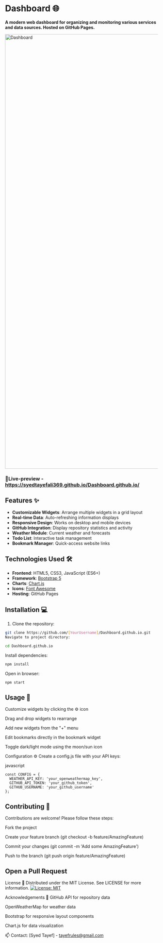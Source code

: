 # Dashboard 🌐

**A modern web dashboard for organizing and monitoring various services and data sources. Hosted on GitHub Pages.**

<img width="1431" alt="Dashboard" src="https://github.com/user-attachments/assets/8116f906-07a5-452e-9e48-f9308849d362" />

### 🔴Live-preview -https://syedtayefali369.github.io/Dashboard.github.io/
## Features ✨

- **Customizable Widgets**: Arrange multiple widgets in a grid layout
- **Real-time Data**: Auto-refreshing information displays
- **Responsive Design**: Works on desktop and mobile devices
- **GitHub Integration**: Display repository statistics and activity
- **Weather Module**: Current weather and forecasts
- **Todo List**: Interactive task management
- **Bookmark Manager**: Quick-access website links

## Technologies Used 🛠️

- **Frontend**: HTML5, CSS3, JavaScript (ES6+)
- **Framework**: [Bootstrap 5](https://getbootstrap.com/)
- **Charts**: [Chart.js](https://www.chartjs.org/)
- **Icons**: [Font Awesome](https://fontawesome.com/)
- **Hosting**: GitHub Pages

## Installation 💻

1. Clone the repository:
```bash
git clone https://github.com/[YourUsername]/Dashboard.github.io.git
Navigate to project directory:
```
```bash
cd Dashboard.github.io
```
Install dependencies:

```bash
npm install
```
Open in browser:

```bash
npm start
```
## Usage 🚀
Customize widgets by clicking the ⚙️ icon

Drag and drop widgets to rearrange

Add new widgets from the "+" menu

Edit bookmarks directly in the bookmark widget

Toggle dark/light mode using the moon/sun icon

Configuration ⚙️
Create a config.js file with your API keys:

javascript
```
const CONFIG = {
  WEATHER_API_KEY: 'your_openweathermap_key',
  GITHUB_API_TOKEN: 'your_github_token',
  GITHUB_USERNAME: 'your_github_username'
};
```
## Contributing 🤝

Contributions are welcome! Please follow these steps:

Fork the project

Create your feature branch (git checkout -b feature/AmazingFeature)

Commit your changes (git commit -m 'Add some AmazingFeature')

Push to the branch (git push origin feature/AmazingFeature)

## Open a Pull Request

License 📄
Distributed under the MIT License. See LICENSE for more information.
[![License: MIT](https://img.shields.io/badge/License-MIT-blue.svg)](https://opensource.org/licenses/MIT)

Acknowledgements 🙏
GitHub API for repository data

OpenWeatherMap for weather data

Bootstrap for responsive layout components

Chart.js for data visualization

📫 Contact: [Syed Tayef] - tayefrules@gmail.com

